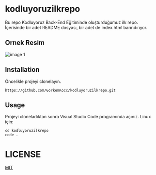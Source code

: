 # kodluyoruzilkrepo
Bu repo Kodluyoruz Back-End Eğitiminde oluşturduğumuz ilk repo. İçerisinde bir adet README dosyası, bir adet de index.html barındırıyor.
## Ornek Resim
![image 1](https://cdn.evrimagaci.org/qBLMCDZYCAPJKgOFF8rLi_cQZtQ=/evrimagaci.org%2Fpublic%2Fcontent_media%2F1d3732c731a12e6ec6fad389eac6131f.jpg)

## Installation
Öncelikle projeyi clonelayın.

```
https://github.com/GorkemKocc/kodluyoruzilkrepo.git
```
## Usage
Projeyi cloneladıktan sonra Visual Studio Code programında açınız.
Linux için:
```
cd kodluyoruzilkrepo
code .
```
# LICENSE
[MIT](https://en.wikipedia.org/wiki/MIT_License)

